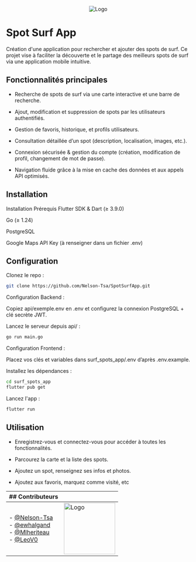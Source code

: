 <p align="center">
  <img src="https://res.cloudinary.com/dxewdbsyg/image/upload/v1757580779/vague_1_qolgvu.png" alt="Logo" />
</p>

# Spot Surf App

Création d'une application pour rechercher et ajouter des spots de surf. Ce projet vise à faciliter la découverte et le partage des meilleurs spots de surf via une application mobile intuitive.




## Fonctionnalités principales

- Recherche de spots de surf via une carte interactive et une barre de recherche.

- Ajout, modification et suppression de spots par les utilisateurs authentifiés.

- Gestion de favoris, historique, et profils utilisateurs.

- Consultation détaillée d’un spot (description, localisation, images, etc.).

- Connexion sécurisée & gestion du compte (création, modification de profil, changement de mot de passe).

- Navigation fluide grâce à la mise en cache des données et aux appels API optimisés.




## Installation

Installation
Prérequis
Flutter SDK & Dart (≥ 3.9.0)

Go (≥ 1.24)

PostgreSQL

Google Maps API Key (à renseigner dans un fichier .env)

## Configuration

Clonez le repo :

```bash
git clone https://github.com/Nelson-Tsa/SpotSurfApp.git
```

Configuration Backend :

Copiez api/exemple.env en .env et configurez la connexion PostgreSQL + clé secrète JWT.

Lancez le serveur depuis api/ :

```bash
go run main.go
```
Configuration Frontend :

Placez vos clés et variables dans surf_spots_app/.env d’après .env.example.

Installez les dépendances :

```bash
cd surf_spots_app
flutter pub get
```

Lancez l'app :

```bash
flutter run
```
    
## Utilisation

- Enregistrez-vous et connectez-vous pour accéder à toutes les fonctionnalités.

- Parcourez la carte et la liste des spots.

- Ajoutez un spot, renseignez ses infos et photos.

- Ajoutez aux favoris, marquez comme visité, etc


| ## Contributeurs |  |
|--|--|
| - [@Nelson-Tsa](https://github.com/Nelson-Tsa)<br> - [@ewhalgand](https://github.com/ewhalgand)<br> - [@Mlheriteau](https://github.com/Mlheriteau)<br> - [@LeoV0](https://github.com/LeoV0) | <img src="https://res.cloudinary.com/dxewdbsyg/image/upload/v1757581132/SurfPlancheGOOD_1_e3y2sh.png" alt="Logo" width="140"/> |


